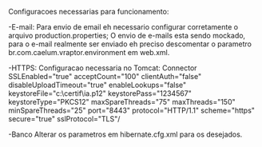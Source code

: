 Configuracoes necessarias para funcionamento:


-E-mail:
	Para envio de email eh necessario configurar corretamente o arquivo production.properties;
	O envio de e-mails esta sendo mockado, para o e-mail realmente ser enviado eh preciso descomentar o parametro br.com.caelum.vraptor.environment em web.xml.
	
-HTTPS:
	Configuracao necessaria no Tomcat:
	Connector SSLEnabled="true" acceptCount="100" clientAuth="false" disableUploadTimeout="true" enableLookups="false"
	keystoreFile="c:\certif\ia.p12" keystorePass="1234567" keystoreType="PKCS12" maxSpareThreads="75" maxThreads="150"
	minSpareThreads="25" port="8443" protocol="HTTP/1.1" scheme="https" secure="true" sslProtocol="TLS"/
	
-Banco
	Alterar os parametros em hibernate.cfg.xml para os desejados.
	